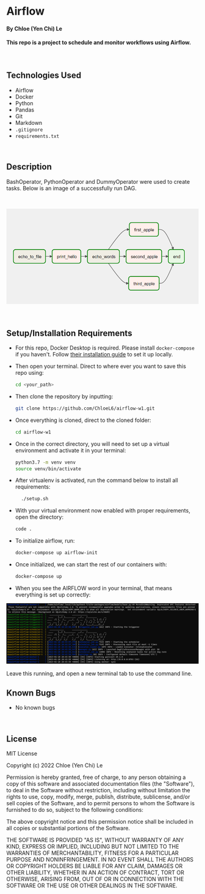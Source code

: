 # Airflow

#### By Chloe (Yen Chi) Le

#### This repo is a project to schedule and monitor workflows using Airflow. 

<br>

## Technologies Used

* Airflow
* Docker
* Python
* Pandas
* Git
* Markdown
* `.gitignore`
* `requirements.txt`
  
</br>

## Description

BashOperator, PythonOperator and DummyOperator were used to create tasks. Below is an image of a successfully run DAG.

<br>
<p align="center">
  <img src="/img/DAG.png" width="800"/> 
</p>
</br>

## Setup/Installation Requirements

* For this repo, Docker Desktop is required. Please install `docker-compose` if you haven't. Follow [their installation guide](https://airflow.apache.org/docs/apache-airflow/stable/start/docker.html) to set it up locally.

* Then open your terminal. Direct to where ever you want to save this repo using:
    ```bash
    cd <your_path>
    ```
* Then clone the repository by inputting: 
  ```bash
  git clone https://github.com/ChloeL6/airflow-w1.git
  ```
* Once everything is cloned, direct to the cloned folder:
  ```bash
  cd airflow-w1
  ```
* Once in the correct directory, you will need to set up a virtual environment and activate it in your terminal:
  ```bash
  python3.7 -m venv venv
  source venv/bin/activate
  ```
* After virtualenv is activated, run the command below to install all requirements:
  ```bash
    ./setup.sh
  ```
* With your virtual environment now enabled with proper requirements, open the directory:
  ```bash
  code .
  ```
* To initialize airflow, run:
  ```bash
  docker-compose up airflow-init
  ```
* Once initialized, we can start the rest of our containers with:
  ```bash
  docker-compose up
  ```
* When you see the AIRFLOW word in your terminal, that means everything is set up correctly:
  
<p align="center">
  <img src="/img/airflow_setup.png" width="800"/> 
</p>
Leave this running, and open a new terminal tab to use the command line.



</br>

## Known Bugs

* No known bugs

<br>

## License

MIT License

Copyright (c) 2022 Chloe (Yen Chi) Le

Permission is hereby granted, free of charge, to any person obtaining a copy of this software and associated documentation files (the "Software"), to deal in the Software without restriction, including without limitation the rights to use, copy, modify, merge, publish, distribute, sublicense, and/or sell copies of the Software, and to permit persons to whom the Software is furnished to do so, subject to the following conditions:

The above copyright notice and this permission notice shall be included in all copies or substantial portions of the Software.

THE SOFTWARE IS PROVIDED "AS IS", WITHOUT WARRANTY OF ANY KIND, EXPRESS OR IMPLIED, INCLUDING BUT NOT LIMITED TO THE WARRANTIES OF MERCHANTABILITY, FITNESS FOR A PARTICULAR PURPOSE AND NONINFRINGEMENT. IN NO EVENT SHALL THE AUTHORS OR COPYRIGHT HOLDERS BE LIABLE FOR ANY CLAIM, DAMAGES OR OTHER LIABILITY, WHETHER IN AN ACTION OF CONTRACT, TORT OR OTHERWISE, ARISING FROM, OUT OF OR IN CONNECTION WITH THE SOFTWARE OR THE USE OR OTHER DEALINGS IN THE SOFTWARE.

</br>
